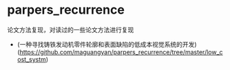 # parpers_recurrence
论文方法复现，对读过的一些论文方法进行复现

* (一种寻找铸铁发动机零件轮廓和表面缺陷的低成本视觉系统的开发)(https://github.com/maguangyan/parpers_recurrence/tree/master/low_cost_systm)
